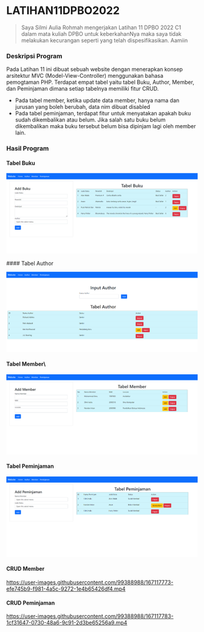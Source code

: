 # LATIHAN11DPBO2022

> Saya Silmi Aulia Rohmah mengerjakan Latihan 11 DPBO 2022 C1 dalam mata kuliah DPBO untuk keberkahanNya 
> maka saya tidak melakukan kecurangan seperti yang telah dispesifikasikan. Aamiin 

### Deskripsi Program 
Pada Latihan 11 ini dibuat sebuah website dengan menerapkan konsep arsitektur MVC (Model-View-Controller) menggunakan bahasa pemogtaman PHP. Terdapat empat tabel yaitu tabel Buku, Author, Member, dan Peminjaman dimana setiap tabelnya memiliki fitur CRUD. 
- Pada tabel member, ketika update data member, hanya nama dan jurusan yang boleh berubah, data nim dibuat disabled
- Pada tabel peminjaman, terdapat fitur untuk menyatakan apakah buku sudah dikembalikan atau belum. Jika salah satu buku belum dikembalikan maka buku tersebut belum bisa dipinjam lagi oleh member lain.

### Hasil Program

#### Tabel Buku

<p align="left">
  <img src="https://github.com/silmiaulia/LATIHAN11DPBO2022/blob/main/Screenshot/home.png"/>
</p>
#### Tabel Author

<p align="left">
  <img src="https://github.com/silmiaulia/LATIHAN11DPBO2022/blob/main/Screenshot/author.png"/>
</p>

#### Tabel Member\
<p align="left">
  <img src="https://github.com/silmiaulia/LATIHAN11DPBO2022/blob/main/Screenshot/member.png"/>
</p>

#### Tabel Peminjaman

<p align="left">
  <img src="https://github.com/silmiaulia/LATIHAN11DPBO2022/blob/main/Screenshot/peminjaman.png"/>
</p>

#### CRUD Member
https://user-images.githubusercontent.com/99388988/167117773-efe745b9-f981-4a5c-9272-1e4b65426df4.mp4


#### CRUD Peminjaman
https://user-images.githubusercontent.com/99388988/167117783-1cf31647-0730-48a6-9c91-2d3be65256a9.mp4

